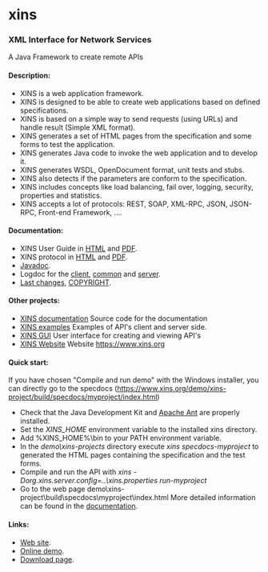 # xins
### XML Interface for Network Services

A Java Framework to create remote APIs

#### Description:
* XINS is a web application framework.
* XINS is designed to be able to create web applications based on defined specifications.
* XINS is based on a simple way to send requests (using URLs) and handle result (Simple XML format).
* XINS generates a set of HTML pages from the specification and some forms to test the application.
* XINS generates Java code to invoke the web application and to develop it.
* XINS generates WSDL, OpenDocument format, unit tests and stubs.
* XINS also detects if the parameters are conform to the specification.
* XINS includes concepts like load balancing, fail over, logging, security, properties and statistics.
* XINS accepts a lot of protocols: REST, SOAP, XML-RPC, JSON, JSON-RPC, Front-end Framework, ....

#### Documentation:
* XINS User Guide in [HTML](https://www.xins.org/docs/index.html) and [PDF](docs/XINSGuide.pdf).
* XINS protocol in [HTML](https://www.xins.org/docs/protocol/index.html) and [PDF](docs/protocol/XINSProtocol.pdf).
* [Javadoc](https://www.xins.org/docs/javadoc/index.html).
* Logdoc for the [client](https://www.xins.org/docs/logdoc/client/index.html),
		[common](https://www.xins.org/docs/logdoc/common/index.html) and
		[server](https://www.xins.org/docs/logdoc/server/index.html).
* [Last changes](CHANGES), [COPYRIGHT](Copyright).

#### Other projects:
* [XINS documentation](../xins-docs) Source code for the documentation
* [XINS examples](../xins-examples) Examples of API's client and server side.
* [XINS GUI](../xins-gui) User interface for creating and viewing API's
* [XINS Website](../xins-website) Website https://www.xins.org

#### Quick start:
If you have chosen "Compile and run demo" with the Windows installer, you can directly go to the specdocs (https://www.xins.org/demo/xins-project/build/specdocs/myproject/index.html)
* Check that the Java Development Kit and [Apache Ant](https://ant.apache.org/) are properly installed.
* Set the _XINS_HOME_ environment variable to the installed xins directory.
* Add %XINS_HOME%\bin to your PATH environment variable.
* In the _demo\xins-projects_ directory execute _xins specdocs-myproject_ to generated the HTML pages containing the specification and the test forms.
* Compile and run the API with
		_xins -Dorg.xins.server.config=..\xins.properties run-myproject_
* Go to the web page demo\xins-project\build\specdocs\myproject\index.html
More detailed information can be found in the [documentation](docs/index.html).

#### Links:
* [Web site](https://www.xins.org).
* [Online demo](http://xins.sourceforge.net/demo.html).
* [Download page](http://sourceforge.net/projects/xins/files/).
